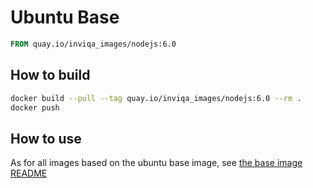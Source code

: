 # Ubuntu Base

```Dockerfile
FROM quay.io/inviqa_images/nodejs:6.0
```

## How to build
```bash
docker build --pull --tag quay.io/inviqa_images/nodejs:6.0 --rm .
docker push
```

## How to use

As for all images based on the ubuntu base image, see
[the base image README](../../ubuntu/16.04/README.md)
